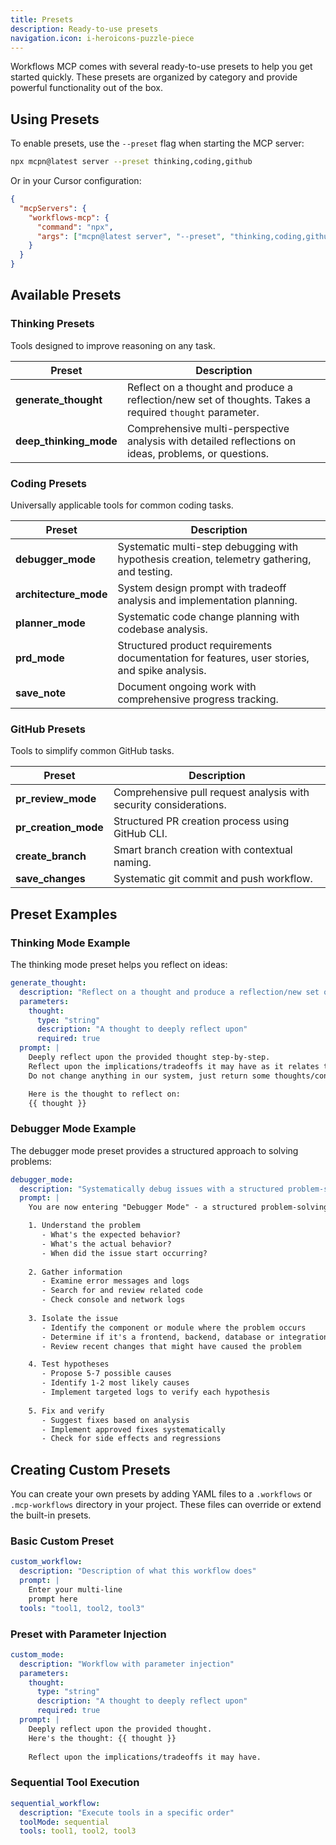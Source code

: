 ```yaml
---
title: Presets
description: Ready-to-use presets
navigation.icon: i-heroicons-puzzle-piece
---
```


Workflows MCP comes with several ready-to-use presets to help you get started quickly. These presets are organized by category and provide powerful functionality out of the box.

## Using Presets

To enable presets, use the `--preset` flag when starting the MCP server:

```bash
npx mcpn@latest server --preset thinking,coding,github
```

Or in your Cursor configuration:

```json
{
  "mcpServers": {
    "workflows-mcp": {
      "command": "npx",
      "args": ["mcpn@latest server", "--preset", "thinking,coding,github"]
    }
  }
}
```

## Available Presets

### Thinking Presets

Tools designed to improve reasoning on any task.

| Preset | Description |
|--------|-------------|
| **generate_thought** | Reflect on a thought and produce a reflection/new set of thoughts. Takes a required `thought` parameter. |
| **deep_thinking_mode** | Comprehensive multi-perspective analysis with detailed reflections on ideas, problems, or questions. |

### Coding Presets

Universally applicable tools for common coding tasks.

| Preset | Description |
|--------|-------------|
| **debugger_mode** | Systematic multi-step debugging with hypothesis creation, telemetry gathering, and testing. |
| **architecture_mode** | System design prompt with tradeoff analysis and implementation planning. |
| **planner_mode** | Systematic code change planning with codebase analysis. |
| **prd_mode** | Structured product requirements documentation for features, user stories, and spike analysis. |
| **save_note** | Document ongoing work with comprehensive progress tracking. |

### GitHub Presets

Tools to simplify common GitHub tasks.

| Preset | Description |
|--------|-------------|
| **pr_review_mode** | Comprehensive pull request analysis with security considerations. |
| **pr_creation_mode** | Structured PR creation process using GitHub CLI. |
| **create_branch** | Smart branch creation with contextual naming. |
| **save_changes** | Systematic git commit and push workflow. |

## Preset Examples

### Thinking Mode Example

The thinking mode preset helps you reflect on ideas:

```yaml
generate_thought:
  description: "Reflect on a thought and produce a reflection/new set of thoughts"
  parameters:
    thought:
      type: "string"
      description: "A thought to deeply reflect upon"
      required: true
  prompt: |
    Deeply reflect upon the provided thought step-by-step.
    Reflect upon the implications/tradeoffs it may have as it relates to my current goals, challenges and our conversation.
    Do not change anything in our system, just return some thoughts/considerations/analysis based on your reflection of the provided thought.

    Here is the thought to reflect on:
    {{ thought }}
```

### Debugger Mode Example

The debugger mode preset provides a structured approach to solving problems:

```yaml
debugger_mode:
  description: "Systematically debug issues with a structured problem-solving approach"
  prompt: |
    You are now entering "Debugger Mode" - a structured problem-solving approach to debug issues.

    1. Understand the problem
       - What's the expected behavior?
       - What's the actual behavior?
       - When did the issue start occurring?
       
    2. Gather information
       - Examine error messages and logs
       - Search for and review related code
       - Check console and network logs
       
    3. Isolate the issue
       - Identify the component or module where the problem occurs
       - Determine if it's a frontend, backend, database or integration issue
       - Review recent changes that might have caused the problem

    4. Test hypotheses
       - Propose 5-7 possible causes
       - Identify 1-2 most likely causes
       - Implement targeted logs to verify each hypothesis
       
    5. Fix and verify
       - Suggest fixes based on analysis
       - Implement approved fixes systematically
       - Check for side effects and regressions
```

## Creating Custom Presets

You can create your own presets by adding YAML files to a `.workflows` or `.mcp-workflows` directory in your project. These files can override or extend the built-in presets.

### Basic Custom Preset

```yaml
custom_workflow:
  description: "Description of what this workflow does"
  prompt: |
    Enter your multi-line
    prompt here
  tools: "tool1, tool2, tool3"
```

### Preset with Parameter Injection

```yaml
custom_mode:
  description: "Workflow with parameter injection"
  parameters:
    thought:
      type: "string"
      description: "A thought to deeply reflect upon"
      required: true
  prompt: |
    Deeply reflect upon the provided thought.
    Here's the thought: {{ thought }}
    
    Reflect upon the implications/tradeoffs it may have.
```

### Sequential Tool Execution

```yaml
sequential_workflow:
  description: "Execute tools in a specific order"
  toolMode: sequential
  tools: tool1, tool2, tool3
```
